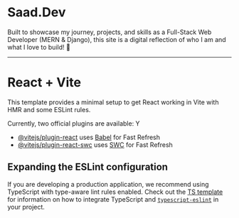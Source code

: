  # Saad.Dev
Built to showcase my journey, projects, and skills as a Full-Stack Web Developer (MERN & Django), this site is a digital reflection of who I am and what I love to build! 🚀

---

# React + Vite

This template provides a minimal setup to get React working in Vite with HMR and some ESLint rules.

Currently, two official plugins are available:
Y
- [@vitejs/plugin-react](https://github.com/vitejs/vite-plugin-react/blob/main/packages/plugin-react) uses [Babel](https://babeljs.io/) for Fast Refresh
- [@vitejs/plugin-react-swc](https://github.com/vitejs/vite-plugin-react/blob/main/packages/plugin-react-swc) uses [SWC](https://swc.rs/) for Fast Refresh

## Expanding the ESLint configuration

If you are developing a production application, we recommend using TypeScript with type-aware lint rules enabled. Check out the [TS template](https://github.com/vitejs/vite/tree/main/packages/create-vite/template-react-ts) for information on how to integrate TypeScript and [`typescript-eslint`](https://typescript-eslint.io) in your project.
